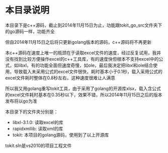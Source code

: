 本目录说明
=====

本目录下是c++源码，截止到2014年11月15日为止，功能跟tokit_go_src文件夹下的go源码一样，功能齐全

但自2014年11月15日之后将只更新golang版本的源码，c++源码将不再更新

本c++源码在速度上唯一的瓶颈在于读取excel文件的速度，经过反复试用，我并没有找到比较方便操作excel的c++工具库，有的速度快但根本不支持excel中的公式，如libxl，有的功能全面但速度奇慢，如ole，最后我决定把libxl和ole结合使用，导致载入未采用公式的excel文件很快，耗时基本小于0.1秒，载入采用公式的excel文件耗时整体在0.8秒左右，这种速度很难让人满意

所以我又用golang重写tokit工具，由于采用了golang的开源库xlsx，载入含公式的excel文件耗时基本在0.35秒以下，效果不错，所以2014年11月15日之后的版本发布将以go为准


本目录下的文件夹分别是：
* libxl-3.1.0: 读取excel的库
* rapidxmllib: 读取xml的库
* tokit: 本项目的golang源码，使用到了以上开源库

tokit.sln是vs2010的项目工程文件